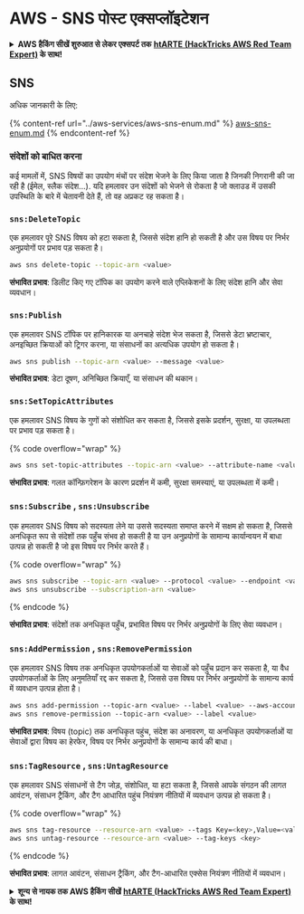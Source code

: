 # AWS - SNS पोस्ट एक्सप्लॉइटेशन

<details>

<summary><strong>AWS हैकिंग सीखें शुरुआत से लेकर एक्सपर्ट तक</strong> <a href="https://training.hacktricks.xyz/courses/arte"><strong>htARTE (HackTricks AWS Red Team Expert)</strong></a><strong> के साथ!</strong></summary>

HackTricks का समर्थन करने के अन्य तरीके:

* यदि आप चाहते हैं कि आपकी **कंपनी का विज्ञापन HackTricks में दिखाई दे** या **HackTricks को PDF में डाउनलोड करें**, तो [**सब्सक्रिप्शन प्लान्स**](https://github.com/sponsors/carlospolop) देखें!
* [**आधिकारिक PEASS & HackTricks स्वैग**](https://peass.creator-spring.com) प्राप्त करें
* [**The PEASS Family**](https://opensea.io/collection/the-peass-family) की खोज करें, हमारा एक्सक्लूसिव [**NFTs**](https://opensea.io/collection/the-peass-family) संग्रह
* 💬 [**Discord group**](https://discord.gg/hRep4RUj7f) में **शामिल हों** या [**telegram group**](https://t.me/peass) में या **Twitter** पर 🐦 [**@carlospolopm**](https://twitter.com/carlospolopm) को **फॉलो** करें**.**
* [**HackTricks**](https://github.com/carlospolop/hacktricks) और [**HackTricks Cloud**](https://github.com/carlospolop/hacktricks-cloud) github repos में PRs सबमिट करके अपनी हैकिंग ट्रिक्स शेयर करें.

</details>

## SNS

अधिक जानकारी के लिए:

{% content-ref url="../aws-services/aws-sns-enum.md" %}
[aws-sns-enum.md](../aws-services/aws-sns-enum.md)
{% endcontent-ref %}

### संदेशों को बाधित करना

कई मामलों में, SNS विषयों का उपयोग मंचों पर संदेश भेजने के लिए किया जाता है जिनकी निगरानी की जा रही है (ईमेल, स्लैक संदेश...). यदि हमलावर उन संदेशों को भेजने से रोकता है जो क्लाउड में उसकी उपस्थिति के बारे में चेतावनी देते हैं, तो वह अप्रकट रह सकता है।

### `sns:DeleteTopic`

एक हमलावर पूरे SNS विषय को हटा सकता है, जिससे संदेश हानि हो सकती है और उस विषय पर निर्भर अनुप्रयोगों पर प्रभाव पड़ सकता है।
```bash
aws sns delete-topic --topic-arn <value>
```
**संभावित प्रभाव**: डिलीट किए गए टॉपिक का उपयोग करने वाले एप्लिकेशनों के लिए संदेश हानि और सेवा व्यवधान।

### `sns:Publish`

एक हमलावर SNS टॉपिक पर हानिकारक या अनचाहे संदेश भेज सकता है, जिससे डेटा भ्रष्टाचार, अनइच्छित क्रियाओं को ट्रिगर करना, या संसाधनों का अत्यधिक उपयोग हो सकता है।
```bash
aws sns publish --topic-arn <value> --message <value>
```
**संभावित प्रभाव**: डेटा दूषण, अनिच्छित क्रियाएँ, या संसाधन की थकान।

### `sns:SetTopicAttributes`

एक हमलावर SNS विषय के गुणों को संशोधित कर सकता है, जिससे इसके प्रदर्शन, सुरक्षा, या उपलब्धता पर प्रभाव पड़ सकता है।

{% code overflow="wrap" %}
```bash
aws sns set-topic-attributes --topic-arn <value> --attribute-name <value> --attribute-value <value>
```
**संभावित प्रभाव**: गलत कॉन्फ़िगरेशन के कारण प्रदर्शन में कमी, सुरक्षा समस्याएं, या उपलब्धता में कमी।

### `sns:Subscribe` , `sns:Unsubscribe`

एक हमलावर SNS विषय को सदस्यता लेने या उससे सदस्यता समाप्त करने में सक्षम हो सकता है, जिससे अनधिकृत रूप से संदेशों तक पहुँच संभव हो सकती है या उन अनुप्रयोगों के सामान्य कार्यान्वयन में बाधा उत्पन्न हो सकती है जो इस विषय पर निर्भर करते हैं।

{% code overflow="wrap" %}
```bash
aws sns subscribe --topic-arn <value> --protocol <value> --endpoint <value>
aws sns unsubscribe --subscription-arn <value>
```
{% endcode %}

**संभावित प्रभाव**: संदेशों तक अनधिकृत पहुँच, प्रभावित विषय पर निर्भर अनुप्रयोगों के लिए सेवा व्यवधान।

### `sns:AddPermission` , `sns:RemovePermission`

एक हमलावर SNS विषय तक अनधिकृत उपयोगकर्ताओं या सेवाओं को पहुँच प्रदान कर सकता है, या वैध उपयोगकर्ताओं के लिए अनुमतियाँ रद्द कर सकता है, जिससे उस विषय पर निर्भर अनुप्रयोगों के सामान्य कार्य में व्यवधान उत्पन्न होता है।
```css
aws sns add-permission --topic-arn <value> --label <value> --aws-account-id <value> --action-name <value>
aws sns remove-permission --topic-arn <value> --label <value>
```
**संभावित प्रभाव**: विषय (topic) तक अनधिकृत पहुंच, संदेश का अनावरण, या अनधिकृत उपयोगकर्ताओं या सेवाओं द्वारा विषय का हेरफेर, विषय पर निर्भर अनुप्रयोगों के सामान्य कार्य की बाधा।

### `sns:TagResource` , `sns:UntagResource`

एक हमलावर SNS संसाधनों से टैग जोड़, संशोधित, या हटा सकता है, जिससे आपके संगठन की लागत आवंटन, संसाधन ट्रैकिंग, और टैग आधारित पहुंच नियंत्रण नीतियों में व्यवधान उत्पन्न हो सकता है।

{% code overflow="wrap" %}
```bash
aws sns tag-resource --resource-arn <value> --tags Key=<key>,Value=<value>
aws sns untag-resource --resource-arn <value> --tag-keys <key>
```
{% endcode %}

**संभावित प्रभाव**: लागत आवंटन, संसाधन ट्रैकिंग, और टैग-आधारित एक्सेस नियंत्रण नीतियों में व्यवधान।

<details>

<summary><strong>शून्य से नायक तक AWS हैकिंग सीखें</strong> <a href="https://training.hacktricks.xyz/courses/arte"><strong>htARTE (HackTricks AWS Red Team Expert)</strong></a><strong> के साथ!</strong></summary>

HackTricks का समर्थन करने के अन्य तरीके:

* यदि आप चाहते हैं कि आपकी **कंपनी का विज्ञापन HackTricks में दिखाई दे** या **HackTricks को PDF में डाउनलोड करें**, तो [**सब्सक्रिप्शन प्लान्स**](https://github.com/sponsors/carlospolop) देखें!
* [**आधिकारिक PEASS & HackTricks स्वैग**](https://peass.creator-spring.com) प्राप्त करें
* [**The PEASS Family**](https://opensea.io/collection/the-peass-family) की खोज करें, हमारा विशेष [**NFTs**](https://opensea.io/collection/the-peass-family) संग्रह
* 💬 [**Discord group**](https://discord.gg/hRep4RUj7f) में **शामिल हों** या [**telegram group**](https://t.me/peass) में या **Twitter** 🐦 पर **मुझे फॉलो** करें [**@carlospolopm**](https://twitter.com/carlospolopm)**.**
* **HackTricks** के [**github repos**](https://github.com/carlospolop/hacktricks) और [**HackTricks Cloud**](https://github.com/carlospolop/hacktricks-cloud) में PRs सबमिट करके अपनी हैकिंग ट्रिक्स साझा करें।

</details>
